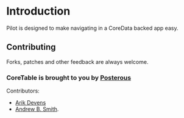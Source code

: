 Introduction
=========================
Pilot is designed to make navigating in a CoreData backed app easy.

Contributing
-------------------------

Forks, patches and other feedback are always welcome. 

### CoreTable is brought to you by [Posterous](http://posterous.com) ###

Contributors:
* [Arik Devens](http://github.com/danieltiger)
* [Andrew B. Smith](http://github.com/drewsmits).
